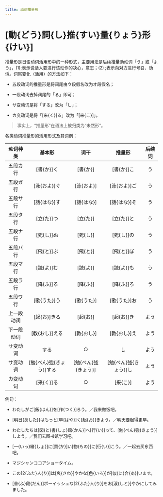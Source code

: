 ```yaml
---
title: 动词推量形
---
```


# [動{どう}詞{し}推{すい}量{りょう}形{けい}]

推量形是日语动词活用形中的一种形式，主要用法是后续推量助动词「う」或「よう」，(1);表示说话人要进行该动作的决心，意志；(2)
;表示向对方进行号召、劝诱。词尾变化（活用）的方法如下：

- 五段动词的推量形是将词尾由ウ段假名改为オ段假名；

- 一段动词去掉词尾的「る」即可；

- サ变动词是将「する」改为「し」；

- カ变动词是将「[来{く}]る」改为「[来{こ}]」。

> 事实上，“推量形”在语法上被归类为“未然形”。

各类动词推量形的活用形式及其词例：

| 动词种类  |       基本形       |      词干       |      推量形       | 后续词 |
|:-----:|:---------------:|:-------------:|:--------------:|:---:|
| 五段カ行  |     [書{か}]く     |    [書{か}]     |    [書{か}]こ     |  う  |
| 五段ガ行  |    [泳{およ}]ぐ     |    [泳{およ}]    |    [泳{およ}]ご    |  う  |
| 五段サ行  |    [話{はな}]す     |    [話{はな}]    |    [話{はな}]そ    |  う  |
| 五段タ行  |     [立{た}]つ     |    [立{た}]     |    [立{た}]と     |  う  |
| 五段ナ行  |     [死{し}]ぬ     |    [死{し}]     |    [死{し}]の     |  う  |
| 五段バ行  |     [飛{と}]ぶ     |    [飛{と}]     |    [飛{と}]ぼ     |  う  |
| 五段マ行  |     [読{よ}]む     |    [読{よ}]     |    [読{よ}]も     |  う  |
| 五段ラ行  |     [降{ふ}]る     |    [降{ふ}]     |    [降{ふ}]ろ     |  う  |
| 五段ワ行  |    [歌{うた}]う     |    [歌{うた}]    |    [歌{うた}]お    |  う  |
| 上一段动词 |    [起{お}]きる     |    [起{お}]     |    [起{お}]き     | よう  |
| 下一段动词 |    [教{おし}]える    |    [教{おし}]    |    [教{おし}]え    | よう  |
| サ变动词  |       する        |       ○       |       し        | よう  |
| サ变动词  | [勉{べん}強{きょう}]する | [勉{べん}強{きょう}] | [勉{べん}強{きょう}]し | よう  |
| カ变动词  |     [来{く}]る     |       ○       |     [来{こ}]     | よう  |

例句：

- わたしがご[飯{はん}]を[作{つく}]ろう。／我来做饭吧。

- [明日{あした}]はもっと[早{はや}]く[起{お}]きよう。／明天要起得更早。

- わたしたちは[図{と}書{しょ}館{かん}]へ[行{い}]って、[勉{べん}強{きょう}]しよう。／我们去图书馆学习吧。

- [一{いっ}緒{しょ}]に[買{か}]い[物{もの}]に[行{い}]こう。／一起去买东西吧。

- マジシャンココアショータイム。

- この[2{ふた}人{り}]は[爽{さわ}]やかな[色{いろ}]が[似{に}合{あ}]います。

- [普{ふ}段{だん}]ボーイッシュな[2{ふた}人{り}]をお[淑{しと}]やかにしてみました。